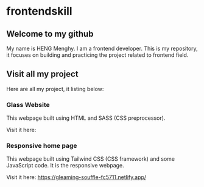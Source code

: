 # frontendskill

## Welcome to my github
   My name is HENG Menghy. I am a frontend developer.
   This is my repository, it focuses on building and practicing the project related to frontend field.

## Visit all my project
   Here are all my project, it listing below:
   
   ### Glass Website
   This webpage built using HTML and SASS (CSS preprocessor).
       
   Visit it here:
   
   ### Responsive home page
   This webpage built using Tailwind CSS (CSS framework) and some JavaScript code.
   It is the responsive webpage.
       
   Visit it here: https://gleaming-souffle-fc5711.netlify.app/
